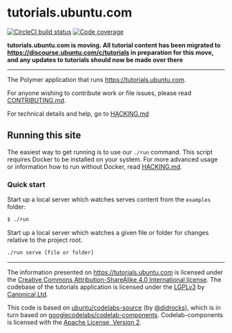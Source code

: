 # tutorials.ubuntu.com

[![CircleCI build status](https://circleci.com/gh/canonical-web-and-design/tutorials.ubuntu.com.svg?style=shield)](https://circleci.com/gh/canonical-web-and-design/tutorials.ubuntu.com) [![Code coverage](https://codecov.io/gh/canonical-web-and-design/tutorials.ubuntu.com/branch/master/graph/badge.svg)](https://codecov.io/gh/canonical-web-and-design/tutorials.ubuntu.com)

**tutorials.ubuntu.com is moving. All tutorial content has been migrated to https://discourse.ubuntu.com/c/tutorials in preparation for this move, and any updates to tutorials should now be made over there**

---

The Polymer application that runs <https://tutorials.ubuntu.com>.

For anyone wishing to contribute work or file issues, please read [CONTRIBUTING.md](CONTRIBUTING.md).

For technical details and help, go to [HACKING.md](HACKING.md)


## Running this site

The easiest way to get running is to use our `./run` command. This script requires Docker to be installed on your system.
For more advanced usage or information how to run without Docker, read [HACKING.md](HACKING.md).

### Quick start

Start up a local server which watches serves content from the `examples` folder:
``` bash
$ ./run
```

 Start up a local server which watches a given file or folder for changes relative to the project root.
``` bash
./run serve [file or folder]
```


---

The information presented on <https://tutorials.ubuntu.com> is licensed under the [Creative Commons Attribution-ShareAlike 4.0 International license](https://creativecommons.org/licenses/by-sa/4.0/). The codebase of the tutorials application is licensed under the [LGPLv3](http://opensource.org/licenses/lgpl-3.0.html) by [Canonical Ltd](http://www.canonical.com/).

This code is based on [ubuntu/codelabs-source](https://github.com/ubuntu/codelabs-source) (by [@didrocks](https://github.com/didrocks)), which is in turn based on [googlecodelabs/codelab-components](https://github.com/googlecodelabs/codelab-components). Codelab-components is licensed with the [Apache License, Version 2](https://www.apache.org/licenses/LICENSE-2.0).

